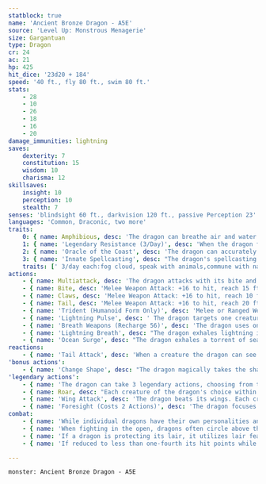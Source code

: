 ```yaml
---
statblock: true
name: 'Ancient Bronze Dragon - A5E'
source: 'Level Up: Monstrous Menagerie'
size: Gargantuan
type: Dragon
cr: 24
ac: 21
hp: 425
hit_dice: '23d20 + 184'
speed: '40 ft., fly 80 ft., swim 80 ft.'
stats:
    - 28
    - 10
    - 26
    - 18
    - 16
    - 20
damage_immunities: lightning
saves:
    dexterity: 7
    constitution: 15
    wisdom: 10
    charisma: 12
skillsaves:
    insight: 10
    perception: 10
    stealth: 7
senses: 'blindsight 60 ft., darkvision 120 ft., passive Perception 23'
languages: 'Common, Draconic, two more'
traits:
    0: { name: Amphibious, desc: 'The dragon can breathe air and water.' }
    1: { name: 'Legendary Resistance (3/Day)', desc: 'When the dragon fails a saving throw, it can choose to succeed instead. When it does, some of its scales fall away and dissolve into sea foam. If it has no more uses of this ability, its Armor Class is reduced to 19 until it finishes a long rest.' }
    2: { name: 'Oracle of the Coast', desc: 'The dragon can accurately predict the weather up to 7 days in advance and is never considered surprised while conscious. Additionally, by submerging itself in a body of water and spending 1 minute in concentration, it can cast scrying, requiring no components. The scrying orb appears in a space in the same body of water.' }
    3: { name: 'Innate Spellcasting', desc: "The dragon's spellcasting ability is Charisma (save DC 20). It can innately cast the following spells, requiring no material components." }
    traits: [' 3/day each:fog cloud, speak with animals,commune with nature, speak with plants', ' 1/day:control weather, etherealness']
actions:
    - { name: Multiattack, desc: 'The dragon attacks with its bite and twice with its claws. In place of its bite, it can use Lightning Pulse.' }
    - { name: Bite, desc: 'Melee Weapon Attack: +16 to hit, reach 15 ft., one target. Hit: 31 (4d10 + 9) piercing damage plus 9 (2d8) lightning damage.' }
    - { name: Claws, desc: 'Melee Weapon Attack: +16 to hit, reach 10 ft., one target. Hit: 22 (3d8 + 9) slashing damage.' }
    - { name: Tail, desc: 'Melee Weapon Attack: +16 to hit, reach 20 ft., one target. Hit: 22 (3d8 + 9) bludgeoning damage, and the dragon pushes the target 10 feet away.' }
    - { name: 'Trident (Humanoid Form Only)', desc: 'Melee or Ranged Weapon Attack: +16 to hit, reach 5 ft. or range 20/60 ft., one target. Hit: 12 (1d6 + 9) piercing damage.' }
    - { name: 'Lightning Pulse', desc: ' The dragon targets one creature within 60 feet, forcing it to make a DC 23 Dexterity saving throw. The creature takes 22 (4d10) lightning damage on a failure or half damage on a success. If the initial target is touching a body of water, all other creatures within 20 feet of it and touching the same body of water must also make the saving throw against this damage.' }
    - { name: 'Breath Weapons (Recharge 56)', desc: 'The dragon uses one of the following breath weapons:' }
    - { name: 'Lightning Breath', desc: "The dragon exhales lightning in a 120-foot-long, 10-foot-wide line. Each creature in the area makes a DC 23 Dexterity saving throw, taking 93 (16d10) lightning damage on a failed save or half damage on a success. A creature that fails the saving throw can't take reactions until the end of its next turn." }
    - { name: 'Ocean Surge', desc: "The dragon exhales a torrent of seawater in a 30-foot cone. Each creature in the area makes a DC 23 Strength saving throw. A creature that fails is pushed 40 feet away from the dragon and knocked prone, while one that succeeds is pushed only 20 feet away and isn't knocked prone." }
reactions:
    - { name: 'Tail Attack', desc: 'When a creature the dragon can see within 10 feet hits the dragon with a melee attack, the dragon makes a tail attack against it.' }
'bonus actions':
    - { name: 'Change Shape', desc: "The dragon magically takes the shape of a humanoid or beast, or changes back into its true form. It reverts to its true form if it dies. Any equipment it is wearing or carrying is absorbed or borne by the new form (dragon's choice). In the new form, the dragon's stats are unchanged except for its size. It can't use Lightning Pulse, Breath Weapons, Tail Attack, or Wing Attack except in dragon form. In beast form, it can attack only with its bite and claws, if appropriate to its form. If the beast form is Large or smaller, the reach of these attacks is reduced to 5 feet. In humanoid form, it can attack only with its trident." }
'legendary actions':
    - { name: 'The dragon can take 3 legendary actions, choosing from the options below', desc: "Only one legendary action can be used at a time and only at the end of another creature's turn. It regains spent legendary actions at the start of its turn." }
    - { name: Roar, desc: "Each creature of the dragon's choice within 120 feet that can hear it makes a DC 20 Charisma saving throw. On a failure, it is frightened for 1 minute. A creature repeats the saving throw at the end of its turns, ending the effect on itself on a success. When it succeeds on a saving throw or the effect ends for it, it is immune to Roar for 24 hours." }
    - { name: 'Wing Attack', desc: 'The dragon beats its wings. Each creature within 15 feet makes a DC 24 Dexterity saving throw. On a failure, it is pushed 10 feet away and knocked prone. The dragon can then fly up to half its fly speed.' }
    - { name: 'Foresight (Costs 2 Actions)', desc: 'The dragon focuses on the many sprawling futures before it and predicts what will come next. Until the start of its next turn, it gains advantage on saving throws, and attacks against it are made with disadvantage.' }
combat:
    - { name: 'While individual dragons have their own personalities and tactics, most rely heavily on their breath weapons', desc: 'They use them whenever they can, preferably from maximum distance and while flying above their enemies.' }
    - { name: 'When fighting in the open, dragons often circle above their enemies as they wait for their breath weapons to recharge', desc: "They only close to melee if their enemies deal significant damage with ranged attacks, or if they can savage an enemy cut off from its allies. Once bloodied, dragons become more aggressive, attacking with bite and claws when their breath weapons aren't available." }
    - { name: 'If a dragon is protecting its lair, it utilizes lair features, traps, allies, and architecture such as escape tunnels to keep up a hit-and-run fight, reappearing only when it has a fully-recharged breath weapon', desc: 'If the dragon is forced into melee combat, it uses its bite and claws against a single foe. If it has legendary actions like Roar and Wing Attack, it uses them to disperse its other enemies.' }
    - { name: 'If reduced to less than one-fourth its hit points while fighting in the open, a dragon flies away', desc: 'However, it fights to the death to defend its lair, unless it can regain the upper hand through tricks or bargains.' }

---
```

```statblock
monster: Ancient Bronze Dragon - A5E
```

